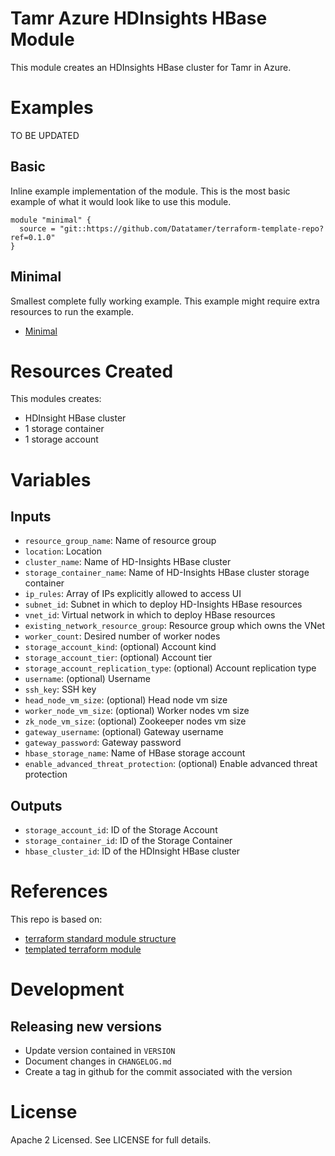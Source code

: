 # Tamr Azure HDInsights HBase Module

This module creates an HDInsights HBase cluster for Tamr in Azure.

# Examples
TO BE UPDATED
## Basic
Inline example implementation of the module.  This is the most basic example of what it would look like to use this module.
```
module "minimal" {
  source = "git::https://github.com/Datatamer/terraform-template-repo?ref=0.1.0"
}
```
## Minimal
Smallest complete fully working example. This example might require extra resources to run the example.
- [Minimal](https://github.com/Datatamer/terraform-template-repo/tree/master/examples/minimal)

# Resources Created
This modules creates:
* HDInsight HBase cluster
* 1 storage container
* 1 storage account

# Variables 
## Inputs
* `resource_group_name`: Name of resource group
* `location`: Location
* `cluster_name`: Name of HD-Insights HBase cluster
* `storage_container_name`: Name of HD-Insights HBase cluster storage container
* `ip_rules`: Array of IPs explicitly allowed to access UI
* `subnet_id`: Subnet in which to deploy HD-Insights HBase resources
* `vnet_id`: Virtual network in which to deploy HBase resources
* `existing_network_resource_group`: Resource group which owns the VNet
* `worker_count`: Desired number of worker nodes
* `storage_account_kind`: (optional) Account kind
* `storage_account_tier`: (optional) Account tier
* `storage_account_replication_type`: (optional) Account replication type
* `username`: (optional) Username
* `ssh_key`: SSH key
* `head_node_vm_size`: (optional) Head node vm size
* `worker_node_vm_size`: (optional) Worker nodes vm size
* `zk_node_vm_size`: (optional) Zookeeper nodes vm size
* `gateway_username`: (optional) Gateway username
* `gateway_password`: Gateway password
* `hbase_storage_name`: Name of HBase storage account
* `enable_advanced_threat_protection`: (optional) Enable advanced threat protection

## Outputs
* `storage_account_id`: ID of the Storage Account
* `storage_container_id`: ID of the Storage Container
* `hbase_cluster_id`: ID of the HDInsight HBase cluster

# References
This repo is based on:
* [terraform standard module structure](https://www.terraform.io/docs/modules/index.html#standard-module-structure)
* [templated terraform module](https://github.com/tmknom/template-terraform-module)

# Development
## Releasing new versions
* Update version contained in `VERSION`
* Document changes in `CHANGELOG.md`
* Create a tag in github for the commit associated with the version

# License
Apache 2 Licensed. See LICENSE for full details.
